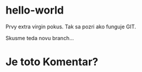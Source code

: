 # hello-world
Prvy extra virgin pokus.
Tak sa pozri ako funguje GIT.


Skusme teda novu branch...
# Je toto Komentar?
